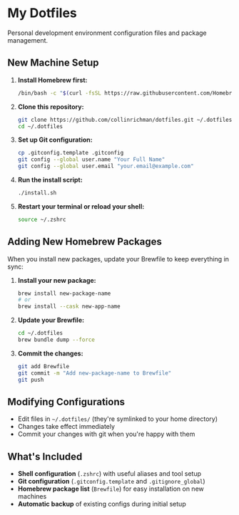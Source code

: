 # My Dotfiles

Personal development environment configuration files and package management.

## New Machine Setup

1. **Install Homebrew first:**
   ```bash
   /bin/bash -c "$(curl -fsSL https://raw.githubusercontent.com/Homebrew/install/HEAD/install.sh)"
   ```

2. **Clone this repository:**
   ```bash
   git clone https://github.com/collinrichman/dotfiles.git ~/.dotfiles
   cd ~/.dotfiles
   ```

3. **Set up Git configuration:**
   ```bash
   cp .gitconfig.template .gitconfig
   git config --global user.name "Your Full Name"
   git config --global user.email "your.email@example.com"
   ```

4. **Run the install script:**
   ```bash
   ./install.sh
   ```

5. **Restart your terminal or reload your shell:**
   ```bash
   source ~/.zshrc
   ```

## Adding New Homebrew Packages

When you install new packages, update your Brewfile to keep everything in sync:

1. **Install your new package:**
   ```bash
   brew install new-package-name
   # or
   brew install --cask new-app-name
   ```

2. **Update your Brewfile:**
   ```bash
   cd ~/.dotfiles
   brew bundle dump --force
   ```

3. **Commit the changes:**
   ```bash
   git add Brewfile
   git commit -m "Add new-package-name to Brewfile"
   git push
   ```

## Modifying Configurations

- Edit files in `~/.dotfiles/` (they're symlinked to your home directory)
- Changes take effect immediately
- Commit your changes with git when you're happy with them

## What's Included

- **Shell configuration** (`.zshrc`) with useful aliases and tool setup
- **Git configuration** (`.gitconfig.template` and `.gitignore_global`)
- **Homebrew package list** (`Brewfile`) for easy installation on new machines
- **Automatic backup** of existing configs during initial setup
